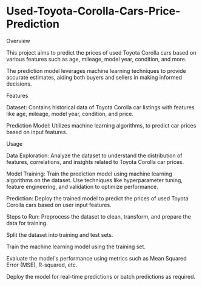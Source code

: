 # Used-Toyota-Corolla-Cars-Price-Prediction

Overview

This project aims to predict the prices of used Toyota Corolla cars based on various features such as age, mileage, model year, condition, and more. 

The prediction model leverages machine learning techniques to provide accurate estimates, aiding both buyers and sellers in making informed decisions.

Features

Dataset: Contains historical data of Toyota Corolla car listings with features like age, mileage, model year, condition, and price.

Prediction Model: Utilizes machine learning algorithms, to predict car prices based on input features.

Usage

Data Exploration: Analyze the dataset to understand the distribution of features, correlations, and insights related to Toyota Corolla car prices.

Model Training: Train the prediction model using machine learning algorithms on the dataset. Use techniques like hyperparameter tuning, feature engineering, and validation to optimize performance.

Prediction: Deploy the trained model to predict the prices of used Toyota Corolla cars based on user input features.

Steps to Run:
Preprocess the dataset to clean, transform, and prepare the data for training.

Split the dataset into training and test sets.

Train the machine learning model using the training set.

Evaluate the model's performance using metrics such as Mean Squared Error (MSE), R-squared, etc.

Deploy the model for real-time predictions or batch predictions as required.

